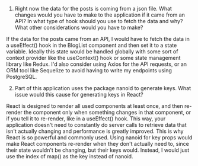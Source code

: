 1. Right now the data for the posts is coming from a json file. What changes would you have to make to the application if it came from an API? In what type of hook should you use to fetch the data and why? What other considerations would you have to make?

  If the data for the posts came from an API, I would have to fetch the data in a useEffect() hook in the BlogList component and then set it to a state variable. Ideally this state would be handled globally with some sort of context provider like the useContext() hook or some state management library like Redux. I'd also consider using Axios for the API requests, or an ORM tool like Sequelize to avoid having to write my endpoints using PostgreSQL.

2. Part of this application uses the package nanoid to generate keys. What issue would this cause for generating keys in React?

  React is designed to render all used components at least once, and then re-render the component only when something changes in that component, or if you tell it to re-render, like in a useEffect() hook. This way, your application doesn't need to constantly do server calls to retrieve data that isn't actually changing and performance is greatly improved. This is why React is so powerful and commonly used. Using nanoid for key props would make React components re-render when they don't actually need to, since their state wouldn't be changing, but their keys would. Instead, I would just use the index of map() as the key instead of nanoid.
